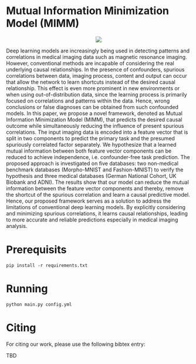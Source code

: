 # Mutual Information Minimization Model (MIMM)


<p align="center">
<img src="./assets/Fig3_MIMM.svg">
</p>
Deep learning models are increasingly being  used in detecting patterns and correlations in medical imaging data such as magnetic resonance imaging. However, conventional methods are incapable of considering the real underlying causal relationships. In the presence of confounders, spurious correlations between data, imaging process, content and output can occur that allow the network to learn shortcuts instead of the desired causal relationship. This effect is even more prominent in new environments or when using out-of-distribution data, since the learning process is primarily focused on correlations and patterns within the data. Hence, wrong conclusions or false diagnoses can be obtained from such confounded models. In this paper, we propose a novel framework,  denoted as Mutual Information Minimization Model (MIMM), that predicts the desired causal outcome while simultaneously reducing the influence of present spurious correlations. The input imaging data is encoded into a feature vector that is split in two components to predict the primary task and the presumed spuriously correlated factor separately. We hypothesize that a learned mutual information between both feature vector components can be reduced to achieve independence, i.e. confounder-free task prediction. The proposed approach is investigated on five databases: two non-medical benchmark databases (Morpho-MNIST and Fashion-MNIST) to verify the hypothesis and three medical databases (German National Cohort, UK Biobank and ADNI). The results show that our model can reduce the mutual information between the feature vector components and thereby, remove the shortcut of the spurious correlation and learn a causal predictive model. Hence, our proposed framework serves as a solution to address the limitations of conventional deep learning models. By explicitly considering and minimizing spurious correlations, it learns causal relationships, leading to more accurate and reliable predictions especially in medical imaging analysis. 

# Prerequisits



```
pip install -r requirements.txt
```

# Running
```
python main.py config.yml
```

# Citing

For citing our work, please use the following bibtex entry:

TBD